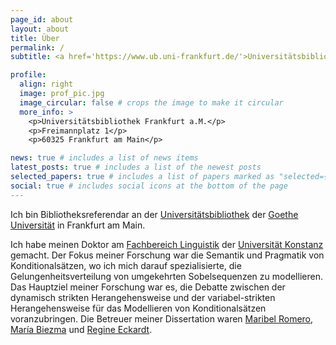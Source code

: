 ```yaml
---
page_id: about
layout: about
title: Über
permalink: /
subtitle: <a href='https://www.ub.uni-frankfurt.de/'>Universitätsbibliothek Johann Christian Senckenberg</a>

profile:
  align: right
  image: prof_pic.jpg
  image_circular: false # crops the image to make it circular
  more_info: >
    <p>Universitätsbibliothek Frankfurt a.M.</p>
    <p>Freimannplatz 1</p>
    <p>60325 Frankfurt am Main</p>

news: true # includes a list of news items
latest_posts: true # includes a list of the newest posts
selected_papers: true # includes a list of papers marked as "selected={true}"
social: true # includes social icons at the bottom of the page
---
```


Ich bin Bibliotheksreferendar an der [Universitätsbibliothek](https://www.ub.uni-frankfurt.de/) der [Goethe Universität](https://www.uni-frankfurt.de/) in Frankfurt am Main.

Ich habe meinen Doktor am [Fachbereich Linguistik](https://www.ling.uni-konstanz.de/) der [Universität Konstanz](https://www.uni-konstanz.de/) gemacht. Der Fokus meiner Forschung war die Semantik und Pragmatik von Konditionalsätzen, wo ich mich darauf spezialisierte, die Gelungenheitsverteilung von umgekehrten Sobelsequenzen zu modellieren. Das Hauptziel meiner Forschung war es, die Debatte zwischen der dynamisch strikten Herangehensweise und der variabel-strikten Herangehensweise für das Modellieren von Konditionalsätzen voranzubringen. Die Betreuer meiner Dissertation waren [Maribel Romero](https://ling.sprachwiss.uni-konstanz.de/pages/home/romero/), [María Biezma](https://mariabiezma.com/) und [Regine Eckardt](https://www.ling.uni-konstanz.de/eckardt/personen/prof-dr-regine-eckardt/).
